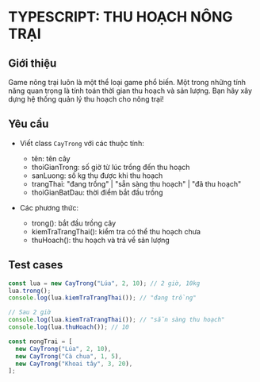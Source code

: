 # TYPESCRIPT: THU HOẠCH NÔNG TRẠI

## Giới thiệu

Game nông trại luôn là một thể loại game phổ biến. Một trong những tính năng quan trọng là tính toán thời gian thu hoạch và sản lượng. Bạn hãy xây dựng hệ thống quản lý thu hoạch cho nông trại!

## Yêu cầu

- Viết class `CayTrong` với các thuộc tính:

  - tên: tên cây
  - thoiGianTrong: số giờ từ lúc trồng đến thu hoạch
  - sanLuong: số kg thu được khi thu hoạch
  - trangThai: "đang trồng" | "sẵn sàng thu hoạch" | "đã thu hoạch"
  - thoiGianBatDau: thời điểm bắt đầu trồng

- Các phương thức:
  - trong(): bắt đầu trồng cây
  - kiemTraTrangThai(): kiểm tra có thể thu hoạch chưa
  - thuHoach(): thu hoạch và trả về sản lượng

## Test cases

```javascript
const lua = new CayTrong("Lúa", 2, 10); // 2 giờ, 10kg
lua.trong();
console.log(lua.kiemTraTrangThai()); // "đang trồng"

// Sau 2 giờ
console.log(lua.kiemTraTrangThai()); // "sẵn sàng thu hoạch"
console.log(lua.thuHoach()); // 10

const nongTrai = [
  new CayTrong("Lúa", 2, 10),
  new CayTrong("Cà chua", 1, 5),
  new CayTrong("Khoai tây", 3, 20),
];
```
